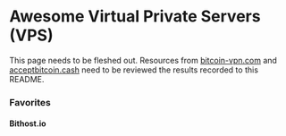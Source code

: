 # Awesome Virtual Private Servers (VPS)

This page needs to be fleshed out. Resources from [bitcoin-vpn.com](https://bitcoin-vpn.com/) and [acceptbitcoin.cash](https://acceptbitcoin.cash/) need to be reviewed the results recorded to this README.

### Favorites

#### Bithost.io

